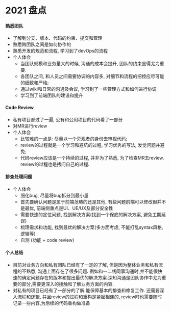 # 2021 盘点

#### 熟悉团队
- 了解到分支、版本、代码的约束、提交和管理
- 熟悉跨团队之间是如何协作的
- 熟悉开发的规范和流程, 学习到了devOps的流程
- 个人体会
  - 当团队规模和业务量大的时候, 沟通的成本会提升, 团队的约束显得尤为重要.
  - 各团队之间, 和人员之间需要协调的内容多, 对细节和流程的把控应尽可能的细致和严格;
  - 通过wiki和日常的沟通及会议, 学习到了一些管理方式和如何进行协调
  - 学习到了前端团队的建设和提升

#### Code Review
- 私有项目都过了一遍, 公有和公用项目的代码看了一部分
- 对MR进行review
- 个人体会
  - 比较难的一点是: 尽量以一个旁观者的身份去审视代码;
  - review的过程就是一个学习和避坑的过程, 学习优秀的写法, 发觉问题并避免;
  - 代码review应该是一个持续的过程, 并非为了熟悉, 为了检查MR去review. review的过程也是拷问自己的过程.

#### 排查处理问题
- 个人体会
  - 细化bug, 尽量将bug拆分到最小量
  - 首先要确认问题是属于前端范畴的还是其他, 有些问题前端可以修改但并不是最优, 前端侧重点是UI、UE/UX及部分安全性
  - 需要快速的定位问题, 找到解决方案(找到一个保底的解决方案, 避免工期延误)
  - 梳理需求和功能, 找到最优的解决方案(多方面考虑, 不能打乱syntax风格, 逻辑等)
  - 自测 (功能 + code review)

#### 个人总结
  - 目前对业务方向和私有团队已经有了一定的了解, 但是因为整体业务和私有流程的不熟悉, 沟通上面存在了很多问题. 例如和一二线同事沟通时,并不能很快速的确定问题存在的版本和提出最优的解决方案.深知沟通是团队协作中尤为重要的部分,需要更深入的接触和了解业务方面的内容.
  - 对私有的项目已经有了一部分的了解,能保障基本的排查和修复工作. 还需要深入流程和逻辑, 并且review的过程和重构是紧密相连的, review时也需要随时记录一些内容,为后续的代码重构做准备
